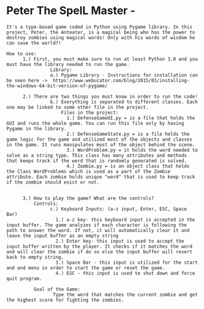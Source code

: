 # Peter The SpelL Master - 
    It's a type-based game coded in Python using Pygame library. In this project, Peter, the Anteater, is a magical being who has the power to destroy zombies using magical words! Only with his words of wisdom he can save the world?!
    
    How to use:
          1.) First, you must make sure to run at least Python 3.0 and you must have the library needed to run the game.
                    Library: 
                    a.) Pygame Library - Instructions for installation can be seen here ->  https://www.webucator.com/blog/2015/03/installing-the-windows-64-bit-version-of-pygame/
          
          2.) There are two things you must know in order to run the code!
                    b.) Everything is separated to different classes. Each one may be linked to some other file in the project.
                        Files in the project:
                          1.) DefenseGameUI.py = is a file that holds the GUI and runs the whole game. You can run this file only by having Pygame in the library.
                          2.) DefenseGameState.py = is a file holds the game logic for the game and utilized most of the objects and classes in the game. It runs manipulates most of the object behind the scene.
                          3.) WordProblem.py = it holds the word needed to solve as a string type. This class has many attributes and methods that keeps track if the word that is randomly generated is solved.
                          4.) Zombie.py = is an object class that holds the Class WordProblems which is used as a part of the Zombie attribute. Each zombie holds unique "word" that is used to keep track if the zombie should exist or not.
                          
                          
          3.) How to play the game? What are the controls?
              Controls:
                    c.) Keyboard Inputs: (a-z input, Enter, ESC, Space Bar)
                      1.) a-z key- this keyboard input is accepted in the input buffer. The game analyzes if each character is following the path to answer the word. If not, it will automatically clear it and leave the input buffer as an empty string
                      2.) Enter key- this input is used to accept the input buffer written by the player. It checks if it matches the word and will clear the zombie if do so else the input buffer will revert back to empty string.
                      3.) Space Bar - this input is utilized for the start and end menu in order to start the game or reset the game.
                      4.) ESC - this input is used to shut down and force quit program.
              
              Goal of the Game:
                     Type the word that matches the current zombie and get the highest score for fighting the zombies.
